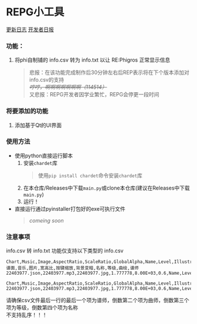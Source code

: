 # REPG小工具
[更新日志](./updatalog.md)   [开发者日报](./magazine.md)

### 功能：
1. 将phi自制铺的 info.csv 转为 info.txt 以让 RE:Phigros 正常显示信息  
    > 悲报：在该功能完成制作后30分钟左右后REP表示将在下个版本添加对info.csv的支持  
    *<del>哼哼，啊啊啊啊啊啊啊（114514）</del>*  
    又悲报：REPG开发者因学业繁忙，REPG会停更一段时间

### 将要添加的功能
1. 添加基于Qt的UI界面

### 使用方法
+ 使用python直接运行脚本
    1. 安装`chardet`库
        > 使用`pip install chardet`命令安装`chardet`库
    2. 在本仓库/Releases中下载`main.py`或clone本仓库(建议在Releases中下载`main.py`)
    3. 运行！
+ 直接运行通过pyinstaller打包好的exe可执行文件
    > *comeing soon*

### 注意事项
info.csv 转 info.txt 功能仅支持以下类型的 info.csv
```
Chart,Music,Image,AspectRatio,ScaleRatio,GlobalAlpha,Name,Level,Illustrator,Designer
谱面,音乐,图片,宽高比,按键缩放,背景变暗,名称,等级,曲绘,谱师
22403977.json,22403977.mp3,22403977.jpg,1.777778,8.00E+03,0.6,Name,Level,Illustrator,Designer
```
```
Chart,Music,Image,AspectRatio,ScaleRatio,GlobalAlpha,Name,Level,Illustrator,Designer
22403977.json,22403977.mp3,22403977.jpg,1.777778,8.00E+03,0.6,Name,Level,Illustrator,Designer
```
请确保csv文件最后一行的最后一个项为谱师，倒数第二个项为曲师，倒数第三个项为等级，倒数第四个项为名称  
不支持乱序！！！